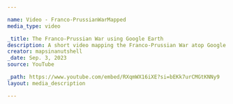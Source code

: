 ```yaml
---

name: Video - Franco-PrussianWarMapped
media_type: video

_title: The Franco-Prussian War using Google Earth
description: A short video mapping the Franco-Prussian War atop Google Maps and counting estimated casualties as the war progressed. One flag is roughly ten thousand troops.
creator: mapsinanutshell
_date: Sep. 3, 2023
source: YouTube

_path: https://www.youtube.com/embed/RXqmWX16iXE?si=bEKk7urCMGtKNNy9
layout: media_description

---
```

